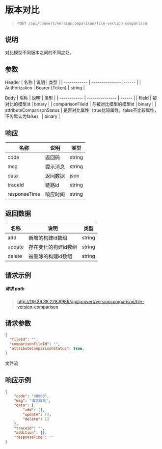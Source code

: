 # 版本对比

> ```url
> POST /api/convert/versioncomparison/file-version-comparison
> ```

## 说明

对比模型不同版本之间的不同之处。

## 参数
Header
| 名称         | 说明     | 类型   |
| ------------ | --------------- |------  |
| Authorization     | Bearer {Token}    | string |

Body
| 名称         | 说明     | 类型   |
| ------------ | --------------- | ------ |
| fileId  | 被对比的模型id | binary |
| comparisonFileId  | 与被对比模型的模型id | binary |
| attributeComparisonStatus  | 是否对比属性（true比较属性，false不比较属性，不传默认为false） | binary |



## 响应

| 名称         | 说明     | 类型   |
| ------------ | -------- | ------ |
| code         | 返回码   | string |
| msg          | 提示消息 | string |
| data         | 返回数据 | json   |
| traceId      | 链路id   | string |
| responseTime | 响应时间 | string |

## 返回数据

| 名称              | 说明              | 类型   |
| ----------------- | ----------------- | ------ |
| add       | 新增的构建id数组             | string |
| update | 存在变化的构建id数组| string |
| delete         | 被删除的构建id数组          | string |




## 请求示例

##### 请求 path

> http://119.39.38.228:9986/api/convert/versioncomparison/file-version-comparison

## 请求参数
```json
{
  "fileId": "",
  "comparisonFileId": "",
  "attributeComparisonStatus": true,
}
```

文件流


## 响应示例

```json
{
	"code": "00000",
	"msg": "请求成功",
	"data": {
		"add": [],
		"update": [],
		"delete": []
	},
	"traceId": "",
	"addition": {},
	"responseTime": ""
}
```

